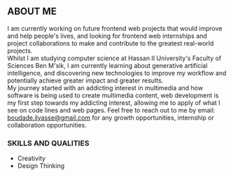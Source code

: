 ## ABOUT ME
I am currently working on future frontend web projects that would improve and help people's lives, and looking for frontend web internships and project collaborations to make and contribute to the greatest real-world projects. <br />
Whilst I am studying computer science at Hassan II University's Faculty of Sciences Ben M'sik, I am currently learning about generative artificial intelligence, and discovering new technologies to improve my workflow and potentially achieve greater impact and greater results. <br />
My journey started with an addicting interest in multimedia and how software is being used to create multimedia content, web development is my first step towards my addicting interest, allowing me to apply of what I see on code lines and web pages.
Feel free to reach out to me by email: boudade.ilyasse@gmail.com for any growth opportunities, internship or collaboration opportunities.
### SKILLS AND QUALITIES
- Creativity
- Design Thinking
<!-- Lorem ipsum dolor sit amet, consectetur adipiscing elit. Sed ut sagittis lorem. Quisque sit amet diam id orci elementum efficitur. Sed a dictum metus, lacinia aliquam orci. Ut porttitor, turpis eu posuere congue, ligula tellus euismod dui, nec pretium massa sapien id sem. Aliquam quis augue vel augue condimentum laoreet id vitae magna. Sed sit amet nisl fringilla, consequat odio in, vestibulum neque. Nam nec placerat lectus. Fusce eleifend elit vitae neque auctor euismod. Vivamus pharetra elementum cursus. Maecenas ut ligula sed mauris sollicitudin cursus ut a eros. Phasellus volutpat venenatis orci, malesuada gravida quam. Sed efficitur et turpis at faucibus. Nulla vestibulum diam nec lacus pharetra placerat. Vestibulum faucibus molestie metus sed pulvinar. Phasellus euismod feugiat odio, vel cursus arcu imperdiet ut. Morbi laoreet mollis tortor et aliquet. -->

<!-- **budilyass447/budilyass447** is a ✨ _special_ ✨ repository because its `README.md` (this file) appears on your GitHub profile.

Here are some ideas to get you started:

- 🔭 I’m currently working on ...
- 🌱 I’m currently learning ...
- 👯 I’m looking to collaborate on ...
- 🤔 I’m looking for help with ...
- 💬 Ask me about ...
- 📫 How to reach me: ...
- 😄 Pronouns: ...
- ⚡ Fun fact: ... -->

